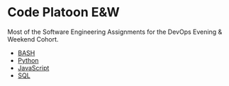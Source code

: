 # Code Platoon E&W

Most of the Software Engineering Assignments for the DevOps Evening & Weekend Cohort.

- [BASH](/bash)
- [Python](/python)
- [JavaScript](/javascript)
- [SQL](/sql)
